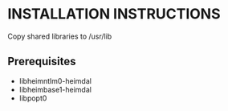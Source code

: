INSTALLATION INSTRUCTIONS
=========================================
Copy shared libraries to /usr/lib


Prerequisites
-----------------------------
* libheimntlm0-heimdal 
* libheimbase1-heimdal
* libpopt0
